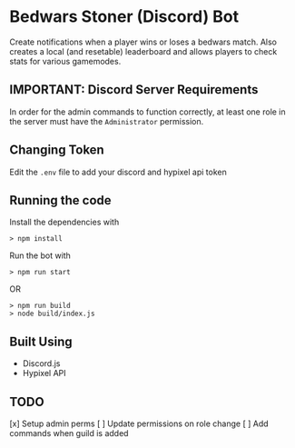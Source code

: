 # Bedwars Stoner (Discord) Bot

Create notifications when a player wins or loses a bedwars match.
Also creates a local (and resetable) leaderboard and allows players to check stats for various gamemodes.

## IMPORTANT: Discord Server Requirements
In order for the admin commands to function correctly, at least one role in the server must have the `Administrator` permission.

## Changing Token
Edit the `.env` file to add your discord and hypixel api token

## Running the code
Install the dependencies with
```
> npm install
```

Run the bot with
```
> npm run start
```

OR

```
> npm run build
> node build/index.js
```

## Built Using
- Discord.js
- Hypixel API

## TODO
[x] Setup admin perms
[ ] Update permissions on role change
[ ] Add commands when guild is added